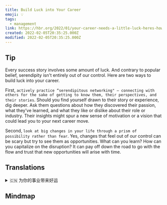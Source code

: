 ```yaml
---
title: Build Luck into Your Career
emoji: 💡
tags:
  - management
link: https://hbr.org/2022/01/your-career-needs-a-little-luck-heres-how-to-cultivate-it?utm_medium=email&utm_source=newsletter_daily&utm_campaign=mtod_notactsubs
created: 2022-02-05T20:35:25.000Z
modified: 2022-02-05T20:35:25.000Z
---
```


## Tip

Every success story involves some amount of luck. And contrary to popular belief, serendipity isn't entirely out of our control. Here are two ways to build luck into your career.

First, `actively practice “serendipitous networking" — connecting with others for the sake of getting to know them, their perspectives, and their stories`. Should you find yourself drawn to their story or experience, dig deeper. Ask them questions about how they discovered their passion, what they’ve learned, and what they like or dislike about their role or industry. Their insights might spur a new sense of motivation or a vision that could lead you to your next career move.

Second, `look at big changes in your life through a prism of possibility rather than fear`. Yes, changes that feel out of our control can be scary but try to see them as opportunities. What can you learn? How can you capitalize on the disruption? It can pay off down the road to go with the flow and trust that new opportunities will arise with time.

## Translations

<details>
   <summary>🇨🇳 为你的事业带来好运 </summary>

每一个成功的故事都需要一定的运气。 与流行的信念相反，意外的发现并没有完全超出我们的控制。 这里有两种为你的事业带来好运的方法。

首先，积极实践“偶然的人际关系网”——为了了解他人，了解他们的观点，了解他们的故事。 如果你发现自己被他们的故事或经历所吸引，请深入挖掘。 问他们一些问题，关于他们如何发现自己的激情，他们学到了什么，他们喜欢或不喜欢他们的角色或行业。 他们的洞察力可能会激发出一种新的动力或愿景，引领你迈向下一个职业生涯。

第二 ，从可能性而非恐惧的角度来看待生活中的巨大变化。 是的，感觉不受我们控制的变化可能是可怕的，但试着把它们看作机会。 你能学到什么？ 你怎么能利用这次颠覆呢？ 顺其自然，相信新的机会会随着时间的推移而出现，这是值得的。

</details>

## Mindmap

![]()
